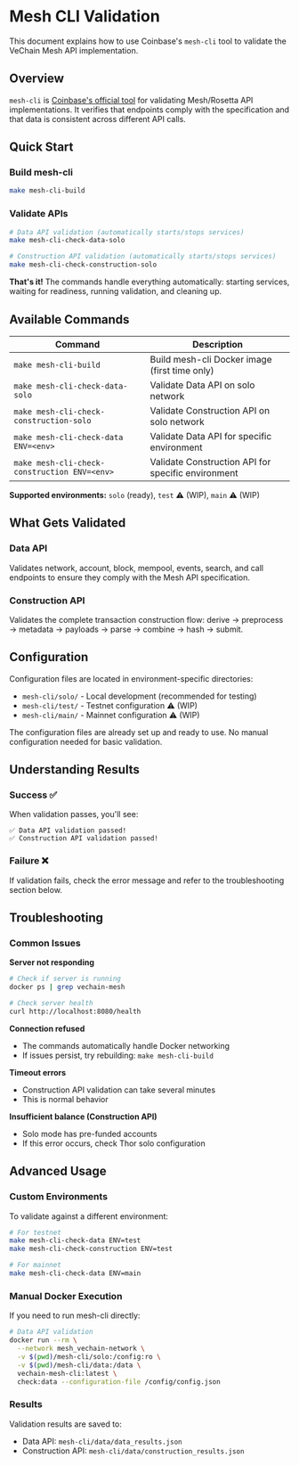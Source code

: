 # Mesh CLI Validation

This document explains how to use Coinbase's `mesh-cli` tool to validate the VeChain Mesh API implementation.

## Overview

`mesh-cli` is [Coinbase's official tool](https://docs.cdp.coinbase.com/mesh/testing/the-mesh-cli-tool) for validating Mesh/Rosetta API implementations. It verifies that endpoints comply with the specification and that data is consistent across different API calls.

## Quick Start

### Build mesh-cli

```bash
make mesh-cli-build
```

### Validate APIs

```bash
# Data API validation (automatically starts/stops services)
make mesh-cli-check-data-solo

# Construction API validation (automatically starts/stops services)
make mesh-cli-check-construction-solo
```

**That's it!** The commands handle everything automatically: starting services, waiting for readiness, running validation, and cleaning up.

## Available Commands

| Command | Description |
|---------|-------------|
| `make mesh-cli-build` | Build mesh-cli Docker image (first time only) |
| `make mesh-cli-check-data-solo` | Validate Data API on solo network |
| `make mesh-cli-check-construction-solo` | Validate Construction API on solo network |
| `make mesh-cli-check-data ENV=<env>` | Validate Data API for specific environment |
| `make mesh-cli-check-construction ENV=<env>` | Validate Construction API for specific environment |

**Supported environments:** `solo` (ready), `test` ⚠️ (WIP), `main` ⚠️ (WIP)

## What Gets Validated

### Data API
Validates network, account, block, mempool, events, search, and call endpoints to ensure they comply with the Mesh API specification.

### Construction API  
Validates the complete transaction construction flow: derive → preprocess → metadata → payloads → parse → combine → hash → submit.

## Configuration

Configuration files are located in environment-specific directories:
- `mesh-cli/solo/` - Local development (recommended for testing)
- `mesh-cli/test/` - Testnet configuration ⚠️ (WIP)
- `mesh-cli/main/` - Mainnet configuration ⚠️ (WIP)

The configuration files are already set up and ready to use. No manual configuration needed for basic validation.

## Understanding Results

### Success ✅
When validation passes, you'll see:
```
✅ Data API validation passed!
✅ Construction API validation passed!
```

### Failure ❌
If validation fails, check the error message and refer to the troubleshooting section below.

## Troubleshooting

### Common Issues

**Server not responding**
```bash
# Check if server is running
docker ps | grep vechain-mesh

# Check server health  
curl http://localhost:8080/health
```

**Connection refused**
- The commands automatically handle Docker networking
- If issues persist, try rebuilding: `make mesh-cli-build`

**Timeout errors**
- Construction API validation can take several minutes
- This is normal behavior

**Insufficient balance (Construction API)**
- Solo mode has pre-funded accounts
- If this error occurs, check Thor solo configuration

## Advanced Usage

### Custom Environments

To validate against a different environment:

```bash
# For testnet
make mesh-cli-check-data ENV=test
make mesh-cli-check-construction ENV=test

# For mainnet  
make mesh-cli-check-data ENV=main
```

### Manual Docker Execution

If you need to run mesh-cli directly:

```bash
# Data API validation
docker run --rm \
  --network mesh_vechain-network \
  -v $(pwd)/mesh-cli/solo:/config:ro \
  -v $(pwd)/mesh-cli/data:/data \
  vechain-mesh-cli:latest \
  check:data --configuration-file /config/config.json
```

### Results

Validation results are saved to:
- Data API: `mesh-cli/data/data_results.json`
- Construction API: `mesh-cli/data/construction_results.json`
